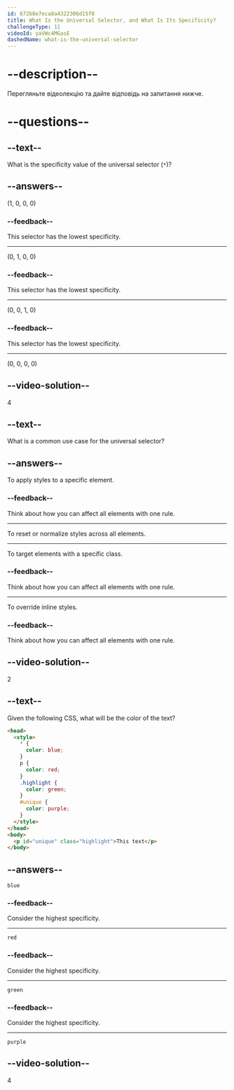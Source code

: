 ```yaml
---
id: 672b8e7eca8a4322306d15f8
title: What Is the Universal Selector, and What Is Its Specificity?
challengeType: 11
videoId: yaVWc4MGasE
dashedName: what-is-the-universal-selector
---
```


# --description--

Перегляньте відеолекцію та дайте відповідь на запитання нижче.

# --questions--

## --text--

What is the specificity value of the universal selector (`*`)?

## --answers--

(1, 0, 0, 0)

### --feedback--

This selector has the lowest specificity.

---

(0, 1, 0, 0)

### --feedback--

This selector has the lowest specificity.

---

(0, 0, 1, 0)

### --feedback--

This selector has the lowest specificity.

---

(0, 0, 0, 0)

## --video-solution--

4

## --text--

What is a common use case for the universal selector?

## --answers--

To apply styles to a specific element.

### --feedback--

Think about how you can affect all elements with one rule.

---

To reset or normalize styles across all elements.

---

To target elements with a specific class.

### --feedback--

Think about how you can affect all elements with one rule.

---

To override inline styles.

### --feedback--

Think about how you can affect all elements with one rule.

## --video-solution--

2

## --text--

Given the following CSS, what will be the color of the text?

```html
<head>
  <style>
    * {
      color: blue;
    }
    p {
      color: red;
    }
    .highlight {
      color: green;
    }
    #unique {
      color: purple;
    }
  </style>
</head>
<body>
  <p id="unique" class="highlight">This text</p>
</body>
```

## --answers--

`blue`

### --feedback--

Consider the highest specificity.

---

`red`

### --feedback--

Consider the highest specificity.

---

`green`

### --feedback--

Consider the highest specificity.

---

`purple`

## --video-solution--

4
